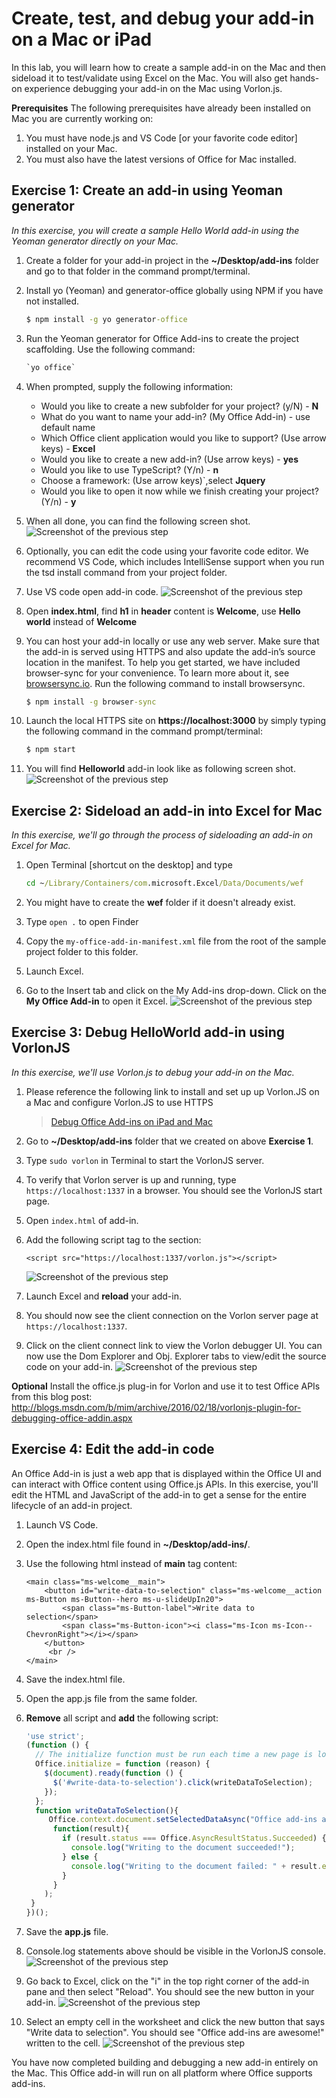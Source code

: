 # Create, test, and debug your add-in on a Mac or iPad
In this lab, you will learn how to create a sample add-in on the Mac and then sideload it to test/validate using Excel on the Mac. You will also get hands-on experience debugging your add-in on the Mac using Vorlon.js.

**Prerequisites**
The following prerequisites have already been installed on Mac you are currently working on:
1. You must have node.js and VS Code [or your favorite code editor] installed on your Mac.
2. You must also have the latest versions of Office for Mac installed.

## Exercise 1: Create an add-in using Yeoman generator
*In this exercise, you will create a sample Hello World add-in using the Yeoman generator directly on your Mac.*

1. Create a folder for your add-in project in the **~/Desktop/add-ins** folder and go to that folder in the command prompt/terminal. 
2. Install yo (Yeoman) and generator-office globally using NPM if you have not installed.
	```cmd
	$ npm install -g yo generator-office
	```

3. Run the Yeoman generator for Office Add-ins to create the project scaffolding. Use the following command: 
	```cmd
	`yo office`
	```

4. When prompted, supply the following information:
   * Would you like to create a new subfolder for your project? (y/N) - **N**
   * What do you want to name your add-in? (My Office Add-in) - use default name
   * Which Office client application would you like to support? (Use arrow keys) - **Excel**
   * Would you like to create a new add-in? (Use arrow keys) - **yes**
   * Would you like to use TypeScript? (Y/n) - **n**
   * Choose a framework: (Use arrow keys)`,select **Jquery**
   * Would you like to open it now while we finish creating your project? (Y/n) - **y**

5. When all done, you can find the following screen shot.
	![Screenshot of the previous step](Images/Fig01.png)

6. Optionally, you can edit the code using your favorite code editor. We recommend VS Code, which includes IntelliSense support when you run the tsd install command from your project folder.
7. Use VS code open add-in code.
    ![Screenshot of the previous step](Images/Fig02.png)

8. Open **index.html**, find **h1** in **header** content is **Welcome**, use **Hello world** instead of **Welcome**
9. You can host your add-in locally or use any web server. Make sure that the add-in is served using HTTPS and also update the add-in’s source location in the manifest. To help you get started, we have included browser-sync for your convenience. To learn more about it, see [browsersync.io](https://www.browsersync.io).  Run the following command to install browsersync.
    ```cmd
	$ npm install -g browser-sync
	```

10. Launch the local HTTPS site on **https://localhost:3000** by simply typing the following command in the command prompt/terminal:
    ```cmd
	$ npm start
	```
8. You will find **Helloworld** add-in look like as following screen shot.
    ![Screenshot of the previous step](Images/Fig03.png)

## Exercise 2: Sideload an add-in into Excel for Mac
*In this exercise, we'll go through the process of sideloading an add-in on Excel for Mac.*

1. Open Terminal [shortcut on the desktop] and type
	```cmd
	cd ~/Library/Containers/com.microsoft.Excel/Data/Documents/wef
	```

2. You might have to create the **wef** folder if it doesn't already exist.
3. Type `open .` to open Finder
4. Copy the `my-office-add-in-manifest.xml` file from the root of the sample project folder to this folder.
5. Launch Excel.
6. Go to the Insert tab and click on the My Add-ins drop-down. Click on the **My Office Add-in** to open it Excel.
    ![Screenshot of the previous step](Images/Fig04.png)

## Exercise 3: Debug HelloWorld add-in using VorlonJS
*In this exercise, we'll use Vorlon.js to debug your add-in on the Mac.*

1. Please reference the following link to install and set up up Vorlon.JS on a Mac and configure Vorlon.JS to use HTTPS
	> [Debug Office Add-ins on iPad and Mac](https://dev.office.com/docs/add-ins/testing/debug-office-add-ins-on-ipad-and-mac) 

2. Go to **~/Desktop/add-ins** folder that we created on above **Exercise 1**. 
3. Type `sudo vorlon` in Terminal to start the VorlonJS server.
4. To verify that Vorlon server is up and running, type `https://localhost:1337` in a browser. You should see the VorlonJS start page.
5. Open `index.html` of add-in. 
6. Add the following script tag to the <head> section:
	```script
	<script src="https://localhost:1337/vorlon.js"></script> 
	```
    ![Screenshot of the previous step](Images/Fig05.png)

7. Launch Excel and **reload** your add-in.
8. You should now see the client connection on the Vorlon server page at `https://localhost:1337`.
9. Click on the client connect link to view the Vorlon debugger UI. You can now use the Dom Explorer and Obj. Explorer tabs to view/edit the source code on your add-in.
    ![Screenshot of the previous step](Images/Fig06.png)

**Optional**
Install the office.js plug-in for Vorlon and use it to test Office APIs from this blog post: http://blogs.msdn.com/b/mim/archive/2016/02/18/vorlonjs-plugin-for-debugging-office-addin.aspx

## Exercise 4: Edit the add-in code

An Office Add-in is just a web app that is displayed within the Office UI and can interact with Office content using Office.js APIs. In this exercise, you'll edit the HTML and JavaScript of the add-in to get a sense for the entire lifecycle of an add-in project.

1. Launch VS Code.
2. Open the index.html file found in **~/Desktop/add-ins/**. 
3. Use the following html instead of **main** tag content:
	```
	<main class="ms-welcome__main">
	    <button id="write-data-to-selection" class="ms-welcome__action ms-Button ms-Button--hero ms-u-slideUpIn20">
	        <span class="ms-Button-label">Write data to selection</span>
	        <span class="ms-Button-icon"><i class="ms-Icon ms-Icon--ChevronRight"></i></span>
	    </button>
	     <br />
	</main>
	```

4. Save the index.html file.
5. Open the app.js file from the same folder.
6. **Remove** all script and **add** the following script:
 	```js
	'use strict';
	(function () {
	  // The initialize function must be run each time a new page is loaded
	  Office.initialize = function (reason) {
	    $(document).ready(function () {
	      $('#write-data-to-selection').click(writeDataToSelection);
	    });
	  };
	  function writeDataToSelection(){
	     Office.context.document.setSelectedDataAsync("Office add-ins are awesome!",
	      function(result){
	        if (result.status === Office.AsyncResultStatus.Succeeded) {
	          console.log("Writing to the document succeeded!");
	        } else {
	          console.log("Writing to the document failed: " + result.error.message);
	        }
	      }
	    );
	 }
	})();
 	```
 
7. Save the **app.js** file. 
9. Console.log statements above should be visible in the VorlonJS console.
    ![Screenshot of the previous step](Images/Fig07.png)

9. Go back to Excel, click on the "i" in the top right corner of the add-in pane and then select "Reload". You should see the new button in your add-in.
	![Screenshot of the previous step](Images/Fig08.png)

10. Select an empty cell in the worksheet and click the new button that says "Write data to selection". You should see "Office add-ins are awesome!" written to the cell.
	![Screenshot of the previous step](Images/Fig09.png)

You have now completed building and debugging a new add-in entirely on the Mac. This Office add-in will run on all platform where Office supports add-ins.

